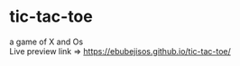 # tic-tac-toe
a game of X and Os <br>
Live preview link => https://ebubejisos.github.io/tic-tac-toe/
